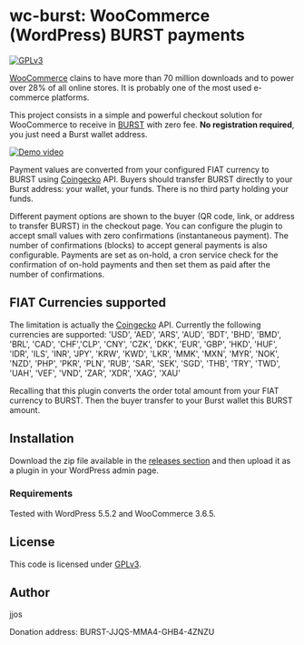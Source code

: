 # wc-burst: WooCommerce (WordPress) BURST payments
[![GPLv3](https://img.shields.io/badge/license-GPLv3-blue.svg)](LICENSE)

[WooCommerce](https://woocommerce.com) clains to have more than 70 million downloads and to power over 28% of all online stores.
It is probably one of the most used e-commerce platforms.

This project consists in a simple and powerful checkout solution for WooCommerce to receive in [BURST](https://www.burst-coin.org/) with zero fee. **No registration required**, you just need a Burst wallet address.

[![Demo video](http://img.youtube.com/vi/XcN5WxqjjGw/0.jpg)](https://www.youtube.com/watch?v=XcN5WxqjjGw "Demo video")

Payment values are converted from your configured FIAT currency to BURST using [Coingecko](https://www.coingecko.com/) API.
Buyers should transfer BURST directly to your Burst address: your wallet, your funds.
There is no third party holding your funds.

Different payment options are shown to the buyer (QR code, link, or address to transfer BURST) in the checkout page.
You can configure the plugin to accept small values with zero confirmations (instantaneous payment).
The number of confirmations (blocks) to accept general payments is also configurable.
Payments are set as on-hold, a cron service check for the confirmation of on-hold payments and then set them as paid after the number of confirmations.

## FIAT Currencies supported

The limitation is actually the [Coingecko](https://www.coingecko.com/) API.
Currently the following currencies are supported:
                'USD', 'AED', 'ARS', 'AUD', 'BDT', 'BHD', 'BMD', 'BRL', 'CAD', 'CHF','CLP', 'CNY', 'CZK', 'DKK', 'EUR', 'GBP',
                'HKD', 'HUF', 'IDR', 'ILS', 'INR', 'JPY', 'KRW', 'KWD', 'LKR', 'MMK', 'MXN', 'MYR', 'NOK', 'NZD', 'PHP', 'PKR',
                'PLN', 'RUB', 'SAR', 'SEK', 'SGD', 'THB', 'TRY', 'TWD', 'UAH', 'VEF', 'VND', 'ZAR', 'XDR', 'XAG', 'XAU'

Recalling that this plugin converts the order total amount from your FIAT currency to BURST.
Then the buyer transfer to your Burst wallet this BURST amount.

## Installation

Download the zip file available in the [releases section](releases) and then upload it as a plugin in your
WordPress admin page.

### Requirements

Tested with WordPress 5.5.2 and WooCommerce 3.6.5.

## License

This code is licensed under [GPLv3](LICENSE).

## Author

jjos

Donation address: BURST-JJQS-MMA4-GHB4-4ZNZU
